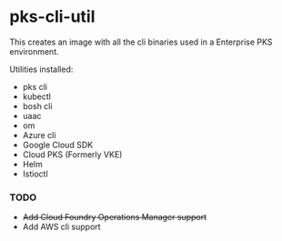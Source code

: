 # pks-cli-util
This creates an image with all the cli binaries used in a Enterprise PKS environment.

Utilities installed:
- pks cli
- kubectl
- bosh cli
- uaac
- om
- Azure cli
- Google Cloud SDK
- Cloud PKS (Formerly VKE)
- Helm
- Istioctl

### TODO
- ~~Add Cloud Foundry Operations Manager support~~
- Add AWS cli support